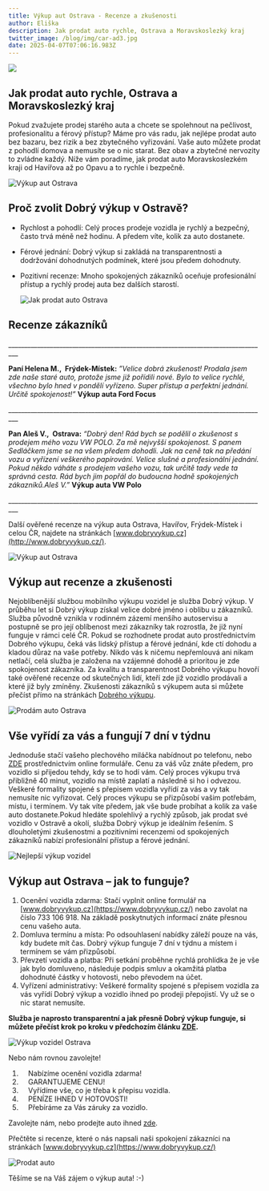 ```yaml
---
title: Výkup aut Ostrava - Recenze a zkušenosti
author: Eliška
description: Jak prodat auto rychle, Ostrava a Moravskoslezký kraj
twitter_image: /blog/img/car-ad3.jpg
date: 2025-04-07T07:06:16.983Z
---
```

![](/blog/img/ostrava.jpeg)

## Jak prodat auto rychle, Ostrava a Moravskoslezký kraj

Pokud zvažujete prodej starého auta a chcete se spolehnout na pečlivost, profesionalitu a férový přístup? Máme pro vás radu, jak nejlépe prodat auto bez bazaru, bez rizik a bez zbytečného vyřizování. Vaše auto můžete prodat z pohodlí domova a nemusíte se o nic starat. Bez obav a zbytečné nervozity to zvládne každý. Níže vám poradíme, jak prodat auto Moravskoslezkém kraji od Havířova až po Opavu a to rychle i bezpečně. 



![Výkup aut Ostrava](/blog/img/credible-pay-car-.jpg "Výkup aut Ostrava")

## Proč zvolit Dobrý výkup v Ostravě?

* Rychlost a pohodlí: Celý proces prodeje vozidla je rychlý a bezpečný, často trvá méně než hodinu. A předem víte, kolik za auto dostanete.
* Férové jednání: Dobrý výkup si zakládá na transparentnosti a dodržování dohodnutých podmínek, které jsou předem dohodnuty.
* Pozitivní recenze: Mnoho spokojených zákazníků oceňuje profesionální přístup a rychlý prodej auta bez dalších starostí.

  ![Jak prodat auto Ostrava](/blog/img/info-icon.png "Jak prodat auto Ostrava")

## Recenze zákazníků

\_\_\_\_\_\_\_\_\_\_\_\_\_\_\_\_\_\_\_\_\_\_\_\_\_\_\_\_\_\_\_\_\_\_\_\_\_\_\_\_\_\_\_\_\_\_\_\_\_\_\_\_\_\_\_\_\_\_\_\_\_\_\_\_\_\_\_\_\_\_\_\_\_\_\_\_\_\_\_\__

**Paní Helena M.,  Frýdek-Místek:** *”Velice dobrá zkušenost! Prodala jsem zde naše staré auto, protože jsme již pořídili nové. Bylo to velice rychlé, všechno bylo hned v pondělí vyřízeno. Super přístup a perfektní jednání. Určitě spokojenost!”* **Výkup auta Ford Focus**

\_\_\_\_\_\_\_\_\_\_\_\_\_\_\_\_\_\_\_\_\_\_\_\_\_\_\_\_\_\_\_\_\_\_\_\_\_\_\_\_\_\_\_\_\_\_\_\_\_\_\_\_\_\_\_\_\_\_\_\_\_\_\_\_\_\_\_\_\_\_\_\_\_\_\_\_\_\_\_\__

**Pan Aleš V.,  Ostrava:** *“Dobrý den! Rád bych se podělil o zkušenost s prodejem mého vozu VW POLO. Za mě nejvyšší spokojenost. S panem Sedláčkem jsme se na všem předem dohodli. Jak na ceně tak na předání vozu a vyřízení veškerého papírování. Velice slušné a profesionální jednání. Pokud někdo váháte s prodejem vašeho vozu, tak určitě tady vede ta správná cesta. Rád bych jim popřál do budoucna hodně spokojených zákazníků.Aleš V.”* **Výkup auta VW Polo**

\_\_\_\_\_\_\_\_\_\_\_\_\_\_\_\_\_\_\_\_\_\_\_\_\_\_\_\_\_\_\_\_\_\_\_\_\_\_\_\_\_\_\_\_\_\_\_\_\_\_\_\_\_\_\_\_\_\_\_\_\_\_\_\_\_\_\_\_\_\_\_\_\_\_\_\_\_\_\_\__

Další ověřené recenze na výkup auta Ostrava, Havířov, Frýdek-Místek i celou ČR, najdete na stránkách [www.dobryvykup.cz](http://www.dobryvykup.cz/).

![Výkup aut Ostrava](/blog/img/klíčky-auto.jpg "Výkup aut Ostrava")

## Výkup aut recenze a zkušenosti

Nejoblíbenější službou mobilního výkupu vozidel je služba Dobrý výkup. V průběhu let si Dobrý výkup získal velice dobré jméno i oblibu u zákazníků. Služba původně vznikla v rodinném zázemí menšího autoservisu a postupně se pro její oblíbenost mezi zákazníky tak rozrostla, že již nyní funguje v rámci celé ČR. Pokud se rozhodnete prodat auto prostřednictvím Dobrého výkupu, čeká vás lidský přístup a férové jednání, kde ctí dohodu a kladou důraz na vaše potřeby. Nikdo vás k ničemu nepřemlouvá ani nikam netlačí, celá služba je založena na vzájemné dohodě a prioritou je zde spokojenost zákazníka. Za kvalitu a transparentnost Dobrého výkupu hovoří také ověřené recenze od skutečných lidí, kteří zde již vozidlo prodávali a které již byly zmíněny. Zkušenosti zákazníků s výkupem auta si můžete přečíst přímo na stránkách [Dobrého výkupu](https://www.dobryvykup.cz/).  

![Prodám auto Ostrava](/blog/img/shake-hand-3677534_1920.jpg "Prodám auto Ostrava")

## Vše vyřídí za vás a fungují 7 dní v týdnu

Jednoduše stačí vašeho plechového miláčka nabídnout po telefonu, nebo [ZDE](https://www.dobryvykup.cz/) prostřednictvím online formuláře. Cenu za váš vůz znáte předem, pro vozidlo si přijedou tehdy, kdy se to hodí vám. Celý proces výkupu trvá přibližně 40 minut, vozidlo na místě zaplatí a následně si ho i odvezou. Veškeré formality spojené s přepisem vozidla vyřídí za vás a vy tak nemusíte nic vyřizovat. Celý proces výkupu se přizpůsobí vašim potřebám, místu, i termínem. Vy tak víte předem, jak vše bude probíhat a kolik za vaše auto dostanete.Pokud hledáte spolehlivý a rychlý způsob, jak prodat své vozidlo v Ostravě a okolí, služba Dobrý výkup je ideálním řešením. S dlouholetými zkušenostmi a pozitivními recenzemi od spokojených zákazníků nabízí profesionální přístup a férové jednání.

![Nejlepší výkup vozidel](/blog/img/obrázek1.jpg "Nejlepší výkup vozidel")

## Výkup aut Ostrava – jak to funguje?

1. Ocenění vozidla zdarma: Stačí vyplnit online formulář na [www.dobryvykup.cz](https://www.dobryvykup.cz/) nebo zavolat na číslo 733 106 918. Na základě poskytnutých informací znáte přesnou cenu vašeho auta.
2. Domluva termínu a místa: Po odsouhlasení nabídky záleží pouze na vás, kdy budete mít čas. Dobrý výkup funguje 7 dní v týdnu a místem i termínem se vám přizpůsobí.
3. Převzetí vozidla a platba: Při setkání proběhne rychlá prohlídka že je vše jak bylo domluveno, následuje podpis smluv a okamžitá platba dohodnuté částky v hotovosti, nebo převodem na účet.
4. Vyřízení administrativy: Veškeré formality spojené s přepisem vozidla za vás vyřídí Dobrý výkup a vozidlo ihned po prodeji přepojistí. Vy už se o nic starat nemusíte.

**Služba je naprosto transparentní a jak přesně Dobrý výkup funguje, si můžete přečíst krok po kroku v předchozím článku [ZDE](https://www.dobryvykup.cz/blog/2021/09/jak-prob%C3%ADh%C3%A1-samotn%C3%BD-v%C3%BDkup-aut-s-dobr%C3%BDm-v%C3%BDkupem).**  

![Výkup vozidel Ostrava](/blog/img/info-icon.png "Výkup vozidel Ostrava")

Nebo nám rovnou zavolejte!

1.     Nabízíme ocenění vozidla zdarma!
2.     GARANTUJEME CENU!
3.     Vyřídíme vše, co je třeba k přepisu vozidla.
4.     PENÍZE IHNED V HOTOVOSTI!
5.     Přebíráme za Vás záruky za vozidlo.

Zavolejte nám, nebo prodejte auto ihned [zde](https://www.dobryvykup.cz/#bottom).

Přečtěte si recenze, které o nás napsali naši spokojení zákazníci na stránkách [www.dobryvykup.cz](https://www.dobryvykup.cz/)

![Prodat auto](/blog/img/car-ad3.jpg "Prodat auto")

Těšíme se na Váš zájem o výkup auta! :-)